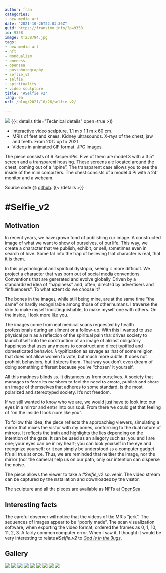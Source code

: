 ```yaml
---
author: fran
categories:
- new media art
date: "2021-10-26T22:03:36Z"
guid: https://fransimo.info/?p=9358
id: 9358
image: XT238794.jpg
tags:
- new media art
- nft
- Nondualism
- oneness
- opensea
- postphotography
- seflie_v2
- selfie
- spirituality
- video sculpture
title: '#Selfie_v2'
lang: en
url: /blog/2021/10/26/selfie_v2/

---
```

![](XT238820.jpg)
{{< details title="Technical details" open=true >}}

- Interactive video sculpture. 1.1 m x 1.1 m x 60 cm.
- MRIs of feet and knees. Kidney ultrasounds. X-rays of the chest, jaw and teeth. From 2012 up to 2021.
- Videos in animated GIF format. JPG images.

The piece consists of 6 RasperriPis. Five of them are model 3 with a 3.5″ screen and a transparent housing. These
screens are located around the chest, coming out of a “spine”. The transparent case allows you to see the inside of the
mini computers. The chest consists of a model 4 Pi with a 24″ monitor and a webcam.

Source code @ [github](https://github.com/fransimo/selfie_v2).
{{< /details >}}

# #Selfie_v2

## Motivation

In recent years, we have grown fond of publishing our image. A constructed image of what we want to show of ourselves,
of our life. This way, we create a character that we publish, exhibit, or sell, sometimes even in search of love. Some
fall into the trap of believing that character is real, that it is them.

In this psychological and spiritual dystopia, seeing is more difficult. We project a character that was born out of
social media conventions. Conventions that are generated and evolve globally. Driven by a standardized idea of
“happiness” and, often, directed by advertisers and “influencers”. To what extent do we choose it?

The bones in the images, while still being mine, are at the same time “the same” or hardly recognizable among those of
other humans. I traverse the skin to make myself indistinguishable, to make myself one with others. On the inside, I
look more like you.

The images come from real medical scans requested by health professionals during an ailment or a follow-up. With this I
wanted to use physical pain as a reflection of the spiritual pain that drives society to launch itself into the
construction of an image of almost obligatory happiness that uses any means to construct and direct typified and
domesticated behavior. A typification as savage as that of some religion that does not allow women to vote, but much
more subtle. It does not prohibit behaviors, but it steers them. That way you don’t even dream of doing something
different because you’ve “chosen” it yourself.

All this madness blinds us. It distances us from ourselves. A society that manages to force its members to feel the need
to create, publish and share an image of themselves that adheres to some standard, is the most polarized and stereotyped
society. It’s not freedom.

If we still wanted to know who we are, we would just have to look into our eyes in a mirror and enter into our soul.
From there we could get that feeling of “on the inside I look more like you”.

To follow this idea, the piece reflects the approaching viewers, simulating a mirror that mixes the visitor with my
bones, conforming to the dual nature of mirrors. It reflects the truth and highlights the lies depending on the
intention of the gaze. It can be used as an allegory such as: you and I are one; your eyes can be in my heart; you can
look yourself in the eye and recognize yourself; or it can simply be understood as a computer gadget. It’s all true at
once. Thus, we are reminded that neither the image, nor the mirror (nor the camera) help us on our path, only our
intention can disperse the noise.

The piece allows the viewer to take a _#Selfie\_v2_ souvenir. The video stream can be captured by the installation and
downloaded by the visitor.

The sculpture and all the pieces are available as NFTs at [OpenSea](https://opensea.io/collection/selfie-v2-fransimo).

## Interesting facts

The careful observer will notice that the videos of the MRIs “jerk”. The sequences of images appear to be “poorly made”.
The scan visualization software, when exporting the video format, ordered the frames as 0, 1, 10, 11, 2, 3. A fairly
common computer error. When I saw it, I thought it would be very interesting to relate _#Selfie\_v2_ to
_[God Is in the Bugs](https://fransimo.info/blog/2021/07/31/god-is-in-the-bugs/)_.

## Gallery

![](XT238820.jpg) 
![](XT238744.jpg)
![](XT238761.jpg) 
![](XT238764.jpg)
![](XT238773.jpg) 
![](XT238777.jpg)
![](XT238787.jpg) 
![](XT238794.jpg)
![](XT238818.jpg)

